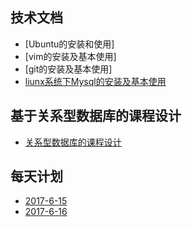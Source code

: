 ## 技术文档
* [Ubuntu的安装和使用]  
* [vim的安装及基本使用]  
* [git的安装及基本使用]  
* [liunx系统下Mysql的安装及基本使用](skill/mysql-doc.md)

## 基于关系型数据库的课程设计
* [关系型数据库的课程设计](design/studenf-info.md)

## 每天计划
* [2017-6-15](day/20170615.md)  
* [2017-6-16](day/20170616.md)  
